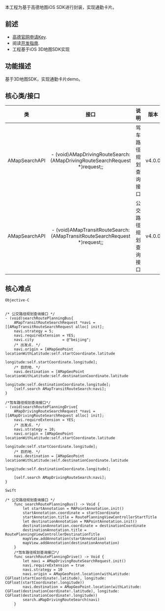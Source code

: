 本工程为基于高德地图iOS SDK进行封装，实现通勤卡片。
## 前述 ##
- [高德官网申请Key](http://lbs.amap.com/dev/#/).
- 阅读[开发指南](http://lbs.amap.com/api/ios-sdk/summary/).
- 工程基于iOS 3D地图SDK实现

## 功能描述 ##
基于3D地图SDK，实现通勤卡片demo。

## 核心类/接口 ##
| 类    | 接口  | 说明   | 版本  |
| -----|:-----:|:-----:|:-----:|
| AMapSearchAPI	| - (void)AMapDrivingRouteSearch:(AMapDrivingRouteSearchRequest *)request;; | 驾车路径规划查询接口 | v4.0.0 |
| AMapSearchAPI | - (void)AMapTransitRouteSearch:(AMapTransitRouteSearchRequest *)request;; | 公交路径规划查询接口 | v4.0.0 |


## 核心难点 ##

`Objective-C`

```

/* 公交路径规划查询接口 */
- (void)searchRoutePlanningBus{
    AMapTransitRouteSearchRequest *navi = [[AMapTransitRouteSearchRequest alloc] init];
    navi.strategy = 5;
    navi.requireExtension = YES;
    navi.city             = @"beijing";
    /* 出发点. */
    navi.origin = [AMapGeoPoint locationWithLatitude:self.startCoordinate.latitude
                                           longitude:self.startCoordinate.longitude];
    /* 目的地. */
    navi.destination = [AMapGeoPoint locationWithLatitude:self.destinationCoordinate.latitude
                                                longitude:self.destinationCoordinate.longitude];
    [self.search AMapTransitRouteSearch:navi];
}

/*驾车路径规划查询接口*/
- (void)searchRoutePlanningDrive{
    AMapDrivingRouteSearchRequest *navi = [[AMapDrivingRouteSearchRequest alloc] init];
    navi.requireExtension = YES;
    /* 出发点. */
    navi.strategy = 10;
    navi.origin = [AMapGeoPoint locationWithLatitude:self.startCoordinate.latitude
                                           longitude:self.startCoordinate.longitude];
    /* 目的地. */
    navi.destination = [AMapGeoPoint locationWithLatitude:self.destinationCoordinate.latitude
                                                longitude:self.destinationCoordinate.longitude];
    
    [self.search AMapDrivingRouteSearch:navi];
}
```

`Swift`

```
/* 公交路径规划查询接口 */
    func searchRoutePlanningBus() -> Void {
        let startAnnotation = MAPointAnnotation.init()
        startAnnotation.coordinate = startCoordinate
        startAnnotation.title = RoutePlanningViewControllerStartTitle
        let destinationAnnotation = MAPointAnnotation.init()
        destinationAnnotation.coordinate = destinationCoordinate
        destinationAnnotation.title = RoutePlanningViewControllerDestinationTitle
        mapView.addAnnotation(startAnnotation)
        mapView.addAnnotation(destinationAnnotation)
    }
    /*驾车路径规划查询接口*/
    func searchRoutePlanningDrive() -> Void {
        let navi = AMapDrivingRouteSearchRequest.init()
        navi.requireExtension = true
        navi.strategy = 10
        navi.origin = AMapGeoPoint.location(withLatitude: CGFloat(startCoordinate!.latitude), longitude: CGFloat(startCoordinate!.longitude))
        navi.destination = AMapGeoPoint.location(withLatitude: CGFloat(destinationCoordinate!.latitude), longitude: CGFloat(destinationCoordinate!.longitude))
        search.aMapDrivingRouteSearch(navi)
    }

```
